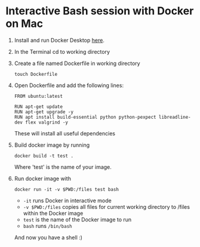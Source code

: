 # Interactive Bash session with Docker on Mac

1. Install and run Docker Desktop [here](https://docs.docker.com/docker-for-mac/install/).

2. In the Terminal cd to working directory

3. Create a file named Dockerfile in working directory

   ```
   touch Dockerfile
   ```
    
4. Open Dockerfile and add the following lines:

   ```
   FROM ubuntu:latest

   RUN apt-get update
   RUN apt-get upgrade -y
   RUN apt install build-essential python python-pexpect libreadline-dev flex valgrind -y
   ```
   These will install all useful dependencies

5. Build docker image by running

   ```
   docker build -t test .
   ```
   Where 'test' is the name of your image.

6. Run docker image with

   ```
   docker run -it -v $PWD:/files test bash
   ```
   
   * `-it` runs Docker in interactive mode
   * `-v $PWD:/files` copies all files for current working directory to /files within the Docker image
   * `test` is the name of the Docker image to run
   * `bash` runs `/bin/bash`
   
   And now you have a shell :)
